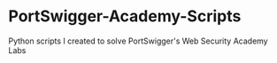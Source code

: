# PortSwigger-Academy-Scripts
Python scripts I created to solve PortSwigger's Web Security Academy Labs

